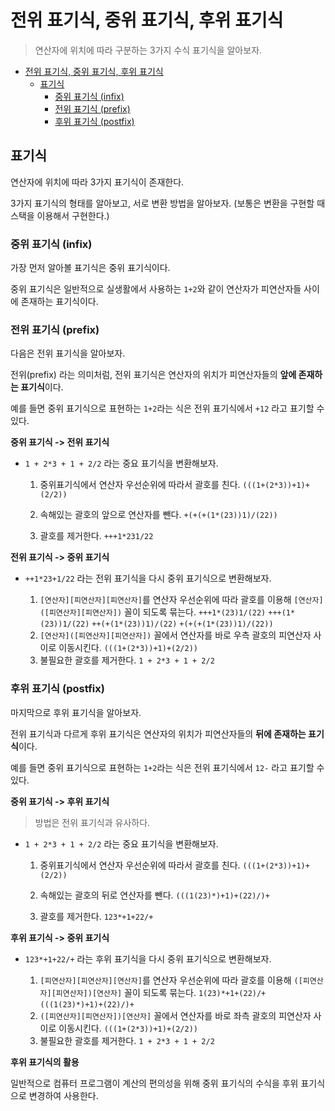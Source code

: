 # 전위 표기식, 중위 표기식, 후위 표기식

> 연산자에 위치에 따라 구분하는 3가지 수식 표기식을 알아보자.

- [전위 표기식, 중위 표기식, 후위 표기식](#전위-표기식-중위-표기식-후위-표기식)
  - [표기식](#표기식)
    - [중위 표기식 (infix)](#중위-표기식-infix)
    - [전위 표기식 (prefix)](#전위-표기식-prefix)
    - [후위 표기식 (postfix)](#후위-표기식-postfix)

## 표기식

연산자에 위치에 따라 3가지 표기식이 존재한다.

3가지 표기식의 형태를 알아보고, 서로 변환 방법을 알아보자. (보통은 변환을 구현할 때 스택을 이용해서 구현한다.)

### 중위 표기식 (infix)

가장 먼저 알아볼 표기식은 중위 표기식이다.

중위 표기식은 일반적으로 실생활에서 사용하는 `1+2`와 같이 연산자가 피연산자들 사이에 존재하는 표기식이다.

### 전위 표기식 (prefix)

다음은 전위 표기식을 알아보자.

전위(prefix) 라는 의미처럼, 전위 표기식은 연산자의 위치가 피연산자들의 **앞에 존재하는 표기식**이다.

예를 들면 중위 표기식으로 표현하는 `1+2`라는 식은 전위 표기식에서 `+12` 라고 표기할 수 있다.

**중위 표기식 -> 전위 표기식**

- `1 + 2*3 + 1 + 2/2` 라는 중요 표기식을 변환해보자.

  1. 중위표기식에서 연산자 우선순위에 따라서 괄호를 친다.
     `(((1+(2*3))+1)+(2/2))`

  2. 속해있는 괄호의 앞으로 연산자를 뺀다.
     `+(+(+(1*(23))1)/(22))`

  3. 괄호를 제거한다.
     `+++1*231/22`

**전위 표기식 -> 중위 표기식**

- `++1*23+1/22` 라는 전위 표기식을 다시 중위 표기식으로 변환해보자.

  1. `[연산자][피연산자][피연산자]`를 연산자 우선순위에 따라 괄호를 이용해 `[연산자]([피연산자][피연산자])` 꼴이 되도록 묶는다.
     `+++1*(23)1/(22)`
     `+++(1*(23))1/(22)`
     `++(+(1*(23))1)/(22)`
     `+(+(+(1*(23))1)/(22))`
  2. `[연산자]([피연산자][피연산자])` 꼴에서 연산자를 바로 우측 괄호의 피연산자 사이로 이동시킨다.
     `(((1+(2*3))+1)+(2/2))`
  3. 불필요한 괄호를 제거한다.
     `1 + 2*3 + 1 + 2/2`

### 후위 표기식 (postfix)

마지막으로 후위 표기식을 알아보자.

전위 표기식과 다르게 후위 표기식은 연산자의 위치가 피연산자들의 **뒤에 존재하는 표기식**이다.

예를 들면 중위 표기식으로 표현하는 `1+2`라는 식은 전위 표기식에서 `12-` 라고 표기할 수 있다.

**중위 표기식 -> 후위 표기식**

> 방법은 전위 표기식과 유사하다.

- `1 + 2*3 + 1 + 2/2` 라는 중요 표기식을 변환해보자.

  1. 중위표기식에서 연산자 우선순위에 따라서 괄호를 친다.
     `(((1+(2*3))+1)+(2/2))`

  2. 속해있는 괄호의 뒤로 연산자를 뺀다.
     `(((1(23)*)+1)+(22)/)+`

  3. 괄호를 제거한다.
     `123*+1+22/+`

**후위 표기식 -> 중위 표기식**

- `123*+1+22/+` 라는 후위 표기식을 다시 중위 표기식으로 변환해보자.

  1. `[피연산자][피연산자][연산자]`를 연산자 우선순위에 따라 괄호를 이용해 `([피연산자][피연산자])[연산자]` 꼴이 되도록 묶는다.
     `1(23)*+1+(22)/+`
     `(((1(23)*)+1)+(22)/)+`
  2. `([피연산자][피연산자])[연산자]` 꼴에서 연산자를 바로 좌측 괄호의 피연산자 사이로 이동시킨다.
     `(((1+(2*3))+1)+(2/2))`
  3. 불필요한 괄호를 제거한다.
     `1 + 2*3 + 1 + 2/2`

**후위 표기식의 활용**

일반적으로 컴퓨터 프로그램이 계산의 편의성을 위해 중위 표기식의 수식을 후위 표기식으로 변경하여 사용한다.
